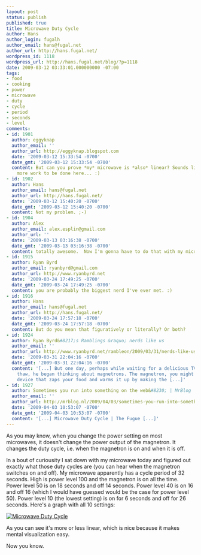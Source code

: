 ```yaml
---
layout: post
status: publish
published: true
title: Microwave Duty Cycle
author: Hans
author_login: fugalh
author_email: hans@fugal.net
author_url: http://hans.fugal.net/
wordpress_id: 1118
wordpress_url: http://hans.fugal.net/blog/?p=1118
date: 2009-03-12 03:33:01.000000000 -07:00
tags:
- food
- cooking
- power
- microwave
- duty
- cycle
- period
- seconds
- level
comments:
- id: 1901
  author: eggyknap
  author_email: ''
  author_url: http://eggyknap.blogspot.com
  date: '2009-03-12 15:33:54 -0700'
  date_gmt: '2009-03-12 15:33:54 -0700'
  content: But can you prove *my* microwave is *also* linear? Sounds like there's
    more work to be done here... :)
- id: 1902
  author: Hans
  author_email: hans@fugal.net
  author_url: http://hans.fugal.net/
  date: '2009-03-12 15:40:20 -0700'
  date_gmt: '2009-03-12 15:40:20 -0700'
  content: Not my problem. ;-)
- id: 1904
  author: Alex
  author_email: alex.esplin@gmail.com
  author_url: ''
  date: '2009-03-13 03:16:38 -0700'
  date_gmt: '2009-03-13 03:16:38 -0700'
  content: totally awesome.  Now I'm gonna have to do that with my microwave...
- id: 1915
  author: Ryan Byrd
  author_email: ryanbyrd@gmail.com
  author_url: http://www.ryanbyrd.net
  date: '2009-03-24 17:49:25 -0700'
  date_gmt: '2009-03-24 17:49:25 -0700'
  content: you are probably the biggest nerd I've ever met. :)
- id: 1916
  author: Hans
  author_email: hans@fugal.net
  author_url: http://hans.fugal.net/
  date: '2009-03-24 17:57:18 -0700'
  date_gmt: '2009-03-24 17:57:18 -0700'
  content: But do you mean that figuratively or literally? Or both?
- id: 1924
  author: Ryan Byrd&#8217;s Ramblings &raquo; nerds like us
  author_email: ''
  author_url: http://www.ryanbyrd.net/rambleon/2009/03/31/nerds-like-us/
  date: '2009-03-31 22:04:16 -0700'
  date_gmt: '2009-03-31 22:04:16 -0700'
  content: '[...] But one day, perhaps while waiting for a delicious TV dinner to
    thaw, he began thinking about magnetrons. The magnetron, you might know, is the
    device that zaps your food and warms it up by making the [...]'
- id: 1927
  author: Sometimes you run into something on the web&#8230; | MrBlog
  author_email: ''
  author_url: http://mrblog.nl/2009/04/03/sometimes-you-run-into-something-on-the-web.html
  date: '2009-04-03 10:53:07 -0700'
  date_gmt: '2009-04-03 10:53:07 -0700'
  content: '[...] Microwave Duty Cycle | The Fugue [...]'
---
```

As you may know, when you change the power setting on most microwaves, it doesn't change the power output of the magnetron. It changes the duty cycle, i.e. when the magnetron is on and when it is off.

In a bout of curiousity I sat down with my microwave today and figured out exactly what those duty cycles are (you can hear when the magnetron switches on and off). My microwave apparently has a cycle period of 32 seconds. High is power level 100 and the magnetron is on all the time. Power level 50 is on 18 seconds and off 14 seconds. Power level 40 is on 16 and off 16 (which I would have guessed would be the case for power level 50). Power level 10 (the lowest setting) is on for 6 seconds and off for 26 seconds. Here's a graph with all 10 settings:

<a href="/images/microwave.pdf"><img src="/images/microwave.png" alt="Microwave Duty Cycle" /></a>

As you can see it's more or less linear, which is nice because it makes mental visualization easy.

Now you know.
